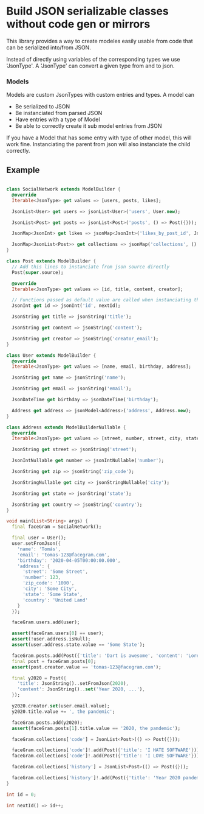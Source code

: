 # Build JSON serializable classes without code gen or mirrors

This library provides a way to create modeles easily usable from code that can be serialized into/from JSON.

Instead of directly using variables of the corresponding types we use 'JsonType'. 
A 'JsonType' can convert a given type from and to json. 

### Models

Models are custom JsonTypes with custom entries and types.
A model can
 - Be serialized to JSON
 - Be instanciated from parsed JSON
 - Have entries with a type of Model
 - Be able to correctly create it sub model entries from JSON

If you have a Model that has some entry with type of other model, this will work fine. 
Instanciating the parent from json will also instanciate the child correctly.

## Example
```dart

class SocialNetwork extends ModelBuilder {
  @override
  Iterable<JsonType> get values => [users, posts, likes];

  JsonList<User> get users => jsonList<User>('users', User.new);

  JsonList<Post> get posts => jsonList<Post>('posts', () => Post({}));

  JsonMap<JsonInt> get likes => jsonMap<JsonInt>('likes_by_post_id', JsonInt.new);

  JsonMap<JsonList<Post>> get collections => jsonMap('collections', () => JsonList(() => Post({})));
}

class Post extends ModelBuilder {
  // Add this lines to instanciate from json source directly
  Post(super.source);

  @override
  Iterable<JsonType> get values => [id, title, content, creator];

  // Functions passed as default value are called when instanciating the model
  JsonInt get id => jsonInt('id', nextId);

  JsonString get title => jsonString('title');

  JsonString get content => jsonString('content');

  JsonString get creator => jsonString('creator_email');
}

class User extends ModelBuilder {
  @override
  Iterable<JsonType> get values => [name, email, birthday, address];

  JsonString get name => jsonString('name');

  JsonString get email => jsonString('email');

  JsonDateTime get birthday => jsonDateTime('birthday');

  Address get address => jsonModel<Address>('address', Address.new);
}

class Address extends ModelBuilderNullable {
  @override
  Iterable<JsonType> get values => [street, number, street, city, state, country];

  JsonString get street => jsonString('street');

  JsonIntNullable get number => jsonIntNullable('number');

  JsonString get zip => jsonString('zip_code');

  JsonStringNullable get city => jsonStringNullable('city');

  JsonString get state => jsonString('state');

  JsonString get country => jsonString('country');
}

void main(List<String> args) {
  final faceGram = SocialNetwork();

  final user = User();
  user.setFromJson({
    'name': 'Tomás',
    'email': 'tomas-123@facegram.com',
    'birthday': '2020-04-05T00:00:00.000',
    'address': {
      'street': 'Some Street',
      'number': 123,
      'zip_code': '1000',
      'city': 'Some City',
      'state': 'Some State',
      'country': 'United Land'
    }
  });

  faceGram.users.add(user);

  assert(faceGram.users[0] == user);
  assert(!user.address.isNull);
  assert(user.address.state.value == 'Some State');

  faceGram.posts.add(Post({'title': 'Dart is awesome', 'content': 'Lorem ipsum ...', 'creator_email': user.email}));
  final post = faceGram.posts[0];
  assert(post.creator.value == 'tomas-123@facegram.com');

  final y2020 = Post({
    'title': JsonString()..setFromJson(2020),
    'content': JsonString()..set('Year 2020, ...'),
  });

  y2020.creator.set(user.email.value);
  y2020.title.value += ', the pandemic';

  faceGram.posts.add(y2020);
  assert(faceGram.posts[1].title.value == '2020, the pandemic');

  faceGram.collections['code'] = JsonList<Post>(() => Post({}));

  faceGram.collections['code']!.add(Post({'title': 'I HATE SOFTWARE'}));
  faceGram.collections['code']!.add(Post({'title': 'I LOVE SOFTWARE'}));

  faceGram.collections['history'] = JsonList<Post>(() => Post({}));

  faceGram.collections['history']!.add(Post({'title': 'Year 2020 pandemic'}));
}

int id = 0;

int nextId() => id++;

```


